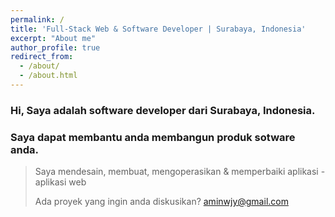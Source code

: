 ```yaml
---
permalink: /
title: 'Full-Stack Web & Software Developer | Surabaya, Indonesia'
excerpt: "About me"
author_profile: true
redirect_from: 
  - /about/
  - /about.html
---
```


### Hi, Saya adalah software developer dari Surabaya, Indonesia.
### Saya dapat membantu anda membangun produk sotware anda.

> Saya mendesain, membuat, mengoperasikan & memperbaiki aplikasi - aplikasi web
> 
> Ada proyek yang ingin anda diskusikan? [aminwjy@gmail.com](aminwjy@gmail.com)

